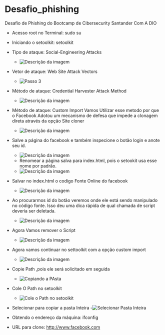 # Desafio_phishing
Desafio de Phishing do Bootcamp de Cibersecurity Santander Com A DIO

- Acesso root no Terminal: sudo su
- Iniciando o setoolkit: setoolkit
- Tipo de ataque: Social-Engineering Attacks
    -  ![Descrição da imagem](https://github.com/rickchallen/Desafio_phishing/blob/main/Passo_2_kali_2024-12-15_09-10-33.png)

- Vetor de ataque: Web Site Attack Vectors
    -  ![Passo 3](https://github.com/rickchallen/Desafio_phishing/blob/main/web_sites_attacks_vectors_passo3_2024-12-15_09-13-44.png)


- Método de ataque: Credential Harvester Attack Method
   -  ![Descrição da imagem](https://github.com/rickchallen/Desafio_phishing/blob/main/credencials.png)
- Método de ataque: Custom Import Vamos Utilizar esse metodo por que o Facebook Adotou um mecanismo de defesa que impede a clonagem direta através da opção  Site cloner
   -  ![Descrição da imagem](https://github.com/rickchallen/Desafio_phishing/blob/main/custom_import_passo5_2024-12-15_09-17-02.png)
- Salve a página do facebook e também inspecione o botão login e anote seu id.
   -   ![Descrição da imagem](https://github.com/rickchallen/Desafio_phishing/blob/main/Capturar.jpg)
   -   Renomear a página salva para index.html, pois o setookit usa esse nome por padrão.
   -   ![Descrição da imagem](https://github.com/rickchallen/Desafio_phishing/blob/main/Capturar17.jpg)
- Salvar no index.html o codigo Fonte Online do facebook
   - ![Descrição da imagem](https://github.com/rickchallen/Desafio_phishing/blob/main/codigofonte_online.jpg)
- Ao procurarmos id do botão veremos onde ele está sendo manipulado no código fonte. Isso deu uma dica rápida de qual chamada de script deveria ser deletada.
   -   ![Descrição da imagem](https://github.com/rickchallen/Desafio_phishing/blob/main/Capturar24.jpg)
- Agora Vamos remover o Script
   - ![Descrição da imagem](https://github.com/rickchallen/Desafio_phishing/blob/main/removendo_script.jpg)
- Agora vamos continuar  no settoolkit com a opção custom import
   - ![Descrição da imagem](https://github.com/rickchallen/Desafio_phishing/blob/main/custom_import_passo5_2024-12-15_09-17-02.png)
- Copie Path ,pois ele será solicitado em seguida
  - ![Copiando a PAsta](https://github.com/rickchallen/Desafio_phishing/blob/main/copiando_path_pasta_linux.jpg)
- Cole O Path no setoolkit
  - ![Cole o Path no setoolkit](https://github.com/rickchallen/Desafio_phishing/blob/main/cole_path.jpg)
- Selecionar para copiar a pasta Inteira
  -![Selecionar Pasta Inteira ](https://github.com/rickchallen/Desafio_phishing/blob/main/copiar_pasta_inteira.jpg)  
- Obtendo o endereço da máquina: ifconfig
- URL para clone: http://www.facebook.com
